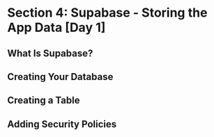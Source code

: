 # Section 4: Supabase - Storing the App Data [Day 1]

## What Is Supabase?

## Creating Your Database

## Creating a Table

## Adding Security Policies
